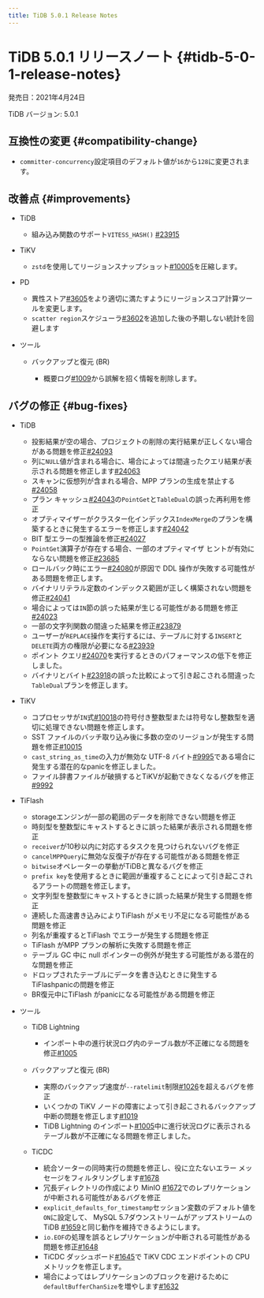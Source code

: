 ```yaml
---
title: TiDB 5.0.1 Release Notes
---
```


# TiDB 5.0.1 リリースノート {#tidb-5-0-1-release-notes}

発売日：2021年4月24日

TiDB バージョン: 5.0.1

## 互換性の変更 {#compatibility-change}

-   `committer-concurrency`設定項目のデフォルト値が`16`から`128`に変更されます。

## 改善点 {#improvements}

-   TiDB

    -   組み込み関数のサポート`VITESS_HASH()` [#23915](https://github.com/pingcap/tidb/pull/23915)

-   TiKV

    -   `zstd`を使用してリージョンスナップショット[#10005](https://github.com/tikv/tikv/pull/10005)を圧縮します。

-   PD

    -   異性ストア[#3605](https://github.com/pingcap/pd/pull/3605)をより適切に満たすようにリージョンスコア計算ツールを変更します。
    -   `scatter region`スケジューラ[#3602](https://github.com/pingcap/pd/pull/3602)を追加した後の予期しない統計を回避します

-   ツール

    -   バックアップと復元 (BR)

        -   概要ログ[#1009](https://github.com/pingcap/br/pull/1009)から誤解を招く情報を削除します。

## バグの修正 {#bug-fixes}

-   TiDB

    -   投影結果が空の場合、プロジェクトの削除の実行結果が正しくない場合がある問題を修正[#24093](https://github.com/pingcap/tidb/pull/24093)
    -   列に`NULL`値が含まれる場合に、場合によっては間違ったクエリ結果が表示される問題を修正します[#24063](https://github.com/pingcap/tidb/pull/24063)
    -   スキャンに仮想列が含まれる場合、MPP プランの生成を禁止する[#24058](https://github.com/pingcap/tidb/pull/24058)
    -   プラン キャッシュ[#24043](https://github.com/pingcap/tidb/pull/24043)の`PointGet`と`TableDual`の誤った再利用を修正
    -   オプティマイザーがクラスター化インデックス`IndexMerge`のプランを構築するときに発生するエラーを修正します[#24042](https://github.com/pingcap/tidb/pull/24042)
    -   BIT 型エラーの型推論を修正[#24027](https://github.com/pingcap/tidb/pull/24027)
    -   `PointGet`演算子が存在する場合、一部のオプティマイザ ヒントが有効にならない問題を修正[#23685](https://github.com/pingcap/tidb/pull/23685)
    -   ロールバック時にエラー[#24080](https://github.com/pingcap/tidb/pull/24080)が原因で DDL 操作が失敗する可能性がある問題を修正します。
    -   バイナリリテラル定数のインデックス範囲が正しく構築されない問題を修正[#24041](https://github.com/pingcap/tidb/pull/24041)
    -   場合によっては`IN`節の誤った結果が生じる可能性がある問題を修正[#24023](https://github.com/pingcap/tidb/pull/24023)
    -   一部の文字列関数の間違った結果を修正[#23879](https://github.com/pingcap/tidb/pull/23879)
    -   ユーザーが`REPLACE`操作を実行するには、テーブルに対する`INSERT`と`DELETE`両方の権限が必要になる[#23939](https://github.com/pingcap/tidb/pull/23939)
    -   ポイント クエリ[#24070](https://github.com/pingcap/tidb/pull/24070)を実行するときのパフォーマンスの低下を修正しました。
    -   バイナリとバイト[#23918](https://github.com/pingcap/tidb/pull/23918)の誤った比較によって引き起こされる間違った`TableDual`プランを修正します。

-   TiKV

    -   コプロセッサが`IN`式[#10018](https://github.com/tikv/tikv/pull/10018)の符号付き整数型または符号なし整数型を適切に処理できない問題を修正します。
    -   SST ファイルのバッチ取り込み後に多数の空のリージョンが発生する問題を修正[#10015](https://github.com/tikv/tikv/pull/10015)
    -   `cast_string_as_time`の入力が無効な UTF-8 バイト[#9995](https://github.com/tikv/tikv/pull/9995)である場合に発生する潜在的なpanicを修正しました。
    -   ファイル辞書ファイルが破損するとTiKVが起動できなくなるバグを修正[#9992](https://github.com/tikv/tikv/pull/9992)

-   TiFlash

    -   storageエンジンが一部の範囲のデータを削除できない問題を修正
    -   時刻型を整数型にキャストするときに誤った結果が表示される問題を修正
    -   `receiver`が10秒以内に対応するタスクを見つけられないバグを修正
    -   `cancelMPPQuery`に無効な反復子が存在する可能性がある問題を修正
    -   `bitwise`オペレーターの挙動がTiDBと異なるバグを修正
    -   `prefix key`を使用するときに範囲が重複することによって引き起こされるアラートの問題を修正します。
    -   文字列型を整数型にキャストするときに誤った結果が発生する問題を修正
    -   連続した高速書き込みによりTiFlash がメモリ不足になる可能性がある問題を修正
    -   列名が重複するとTiFlash でエラーが発生する問題を修正
    -   TiFlash がMPP プランの解析に失敗する問題を修正
    -   テーブル GC 中に null ポインターの例外が発生する可能性がある潜在的な問題を修正
    -   ドロップされたテーブルにデータを書き込むときに発生するTiFlashpanicの問題を修正
    -   BR復元中にTiFlash がpanicになる可能性がある問題を修正

-   ツール

    -   TiDB Lightning

        -   インポート中の進行状況ログ内のテーブル数が不正確になる問題を修正[#1005](https://github.com/pingcap/br/pull/1005)

    -   バックアップと復元 (BR)

        -   実際のバックアップ速度が`--ratelimit`制限[#1026](https://github.com/pingcap/br/pull/1026)を超えるバグを修正
        -   いくつかの TiKV ノードの障害によって引き起こされるバックアップ中断の問題を修正します[#1019](https://github.com/pingcap/br/pull/1019)
        -   TiDB Lightning のインポート[#1005](https://github.com/pingcap/br/pull/1005)中に進行状況ログに表示されるテーブル数が不正確になる問題を修正しました。

    -   TiCDC

        -   統合ソーターの同時実行の問題を修正し、役に立たないエラー メッセージをフィルタリングします[#1678](https://github.com/pingcap/tiflow/pull/1678)
        -   冗長ディレクトリの作成により MinIO [#1672](https://github.com/pingcap/tiflow/pull/1672)でのレプリケーションが中断される可能性があるバグを修正
        -   `explicit_defaults_for_timestamp`セッション変数のデフォルト値を`ON`に設定して、 MySQL 5.7ダウンストリームがアップストリームの TiDB [#1659](https://github.com/pingcap/tiflow/pull/1659)と同じ動作を維持できるようにします。
        -   `io.EOF`の処理を​​誤るとレプリケーションが中断される可能性がある問題を修正[#1648](https://github.com/pingcap/tiflow/pull/1648)
        -   TiCDC ダッシュボード[#1645](https://github.com/pingcap/tiflow/pull/1645)で TiKV CDC エンドポイントの CPU メトリックを修正します。
        -   場合によってはレプリケーションのブロックを避けるために`defaultBufferChanSize`を増やします[#1632](https://github.com/pingcap/tiflow/pull/1632)
